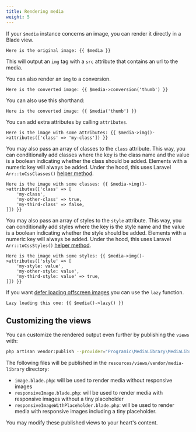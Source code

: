 ```yaml
---
title: Rendering media
weight: 5
---
```


If your `$media` instance concerns an image, you can render it directly in a Blade view.
 
 ```blade
Here is the original image: {{ $media }}
```

This will output an `img` tag with a `src` attribute that contains an url to the media.

You can also render an `img` to a conversion.

 ```blade
Here is the converted image: {{ $media->conversion('thumb') }}
```

You can also use this shorthand:

 ```blade
Here is the converted image: {{ $media('thumb') }}
```

You can add extra attributes by calling `attributes`.

```blade
Here is the image with some attributes: {{ $media->img()->attributes(['class' => 'my-class']) }}
```

You may also pass an array of classes to the `class` attribute. This way, you can conditionally add classes where the key is the class name and the value is a boolean indicating whether the class should be added. Elements with a numeric key will always be added. Under the hood, this uses Laravel `Arr::toCssClasses()` [helper method](https://laravel.com/docs/10.x/helpers#method-array-to-css-classes).

```blade
Here is the image with some classes: {{ $media->img()->attributes(['class' => [
    'my-class',
    'my-other-class' => true,
    'my-third-class' => false,
]]) }}
```

You may also pass an array of styles to the `style` attribute. This way, you can conditionally add styles where the key is the style name and the value is a boolean indicating whether the style should be added. Elements with a numeric key will always be added. Under the hood, this uses Laravel `Arr::toCssStyles()` [helper method](https://laravel.com/docs/10.x/helpers#method-array-to-css-styles).

```blade
Here is the image with some styles: {{ $media->img()->attributes(['style' => [
    'my-style: value',
    'my-other-style: value',
    'my-third-style: value' => true,
]]) }}
```

If you want [defer loading offscreen images](https://css-tricks.com/native-lazy-loading/) you can use the `lazy` function.

 ```blade
Lazy loading this one: {{ $media()->lazy() }}
```

## Customizing the views
  
You can customize the rendered output even further by publishing the `views` with:

```bash
php artisan vendor:publish --provider="Programic\MediaLibrary\MediaLibraryServiceProvider" --tag="media-library-views"
```

The following files will be published in the `resources/views/vendor/media-library` directory:

- `image.blade.php`: will be used to render media without responsive images
- `responsiveImage.blade.php`: will be used to render media with responsive images without a tiny placeholder
- `responsiveImageWithPlaceholder.blade.php`: will be used to render media with responsive images including a tiny placeholder.

You may modify these published views to your heart's content.
